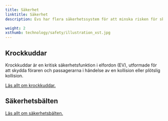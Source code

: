 ```yaml
---
title: Säkerhet
linktitle: Säkerhet
description: Evs har flera säkerhetssystem för att minska risken för skador vid en olycka.

weight: 2
xsthumb: technology/safety/illustration_xst.jpg
---
```

<!-- markdownlint-disable MD033 -->
## Krockkuddar

Krockkuddar är en kritisk säkerhetsfunktion i elfordon (EV), utformade för att skydda föraren och passagerarna i händelse av en kollision eller plötslig kollision.

[Läs allt om krockkuddar.](airbags/)


## Säkerhetsbälten

[Läs allt om säkerhetsbälten.](seatbelts/)
